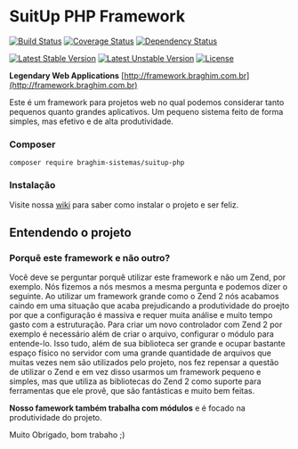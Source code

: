 # SuitUp PHP Framework

[![Build Status](https://travis-ci.org/braghimsistemas/suitup-php.svg?branch=master)](https://travis-ci.org/braghimsistemas/suitup-php)
[![Coverage Status](https://coveralls.io/repos/github/braghimsistemas/suitup-php/badge.svg?branch=master)](https://coveralls.io/github/braghimsistemas/suitup-php?branch=master)
[![Dependency Status](https://www.versioneye.com/user/projects/57e1ca3e79806f0039830407/badge.svg?style=flat-square)](https://www.versioneye.com/user/projects/57e1ca3e79806f0039830407)

[![Latest Stable Version](https://poser.pugx.org/braghim-sistemas/suitup-php/v/stable)](https://packagist.org/packages/braghim-sistemas/suitup-php)
[![Latest Unstable Version](https://poser.pugx.org/braghim-sistemas/suitup-php/v/unstable)](https://packagist.org/packages/braghim-sistemas/suitup-php)
[![License](https://poser.pugx.org/braghim-sistemas/suitup-php/license)](https://packagist.org/packages/braghim-sistemas/suitup-php)

**Legendary Web Applications**
[http://framework.braghim.com.br](http://framework.braghim.com.br)

Este é um framework para projetos web no qual podemos considerar tanto pequenos
quanto grandes aplicativos. Um pequeno sistema feito de forma simples, mas
efetivo e de alta produtividade.

### Composer
`composer require braghim-sistemas/suitup-php`

### Instalação
Visite nossa [wiki](https://github.com/braghimsistemas/suitup-php/wiki) para saber como instalar o projeto e ser feliz.

## Entendendo o projeto
### Porquê este framework e não outro?
Você deve se perguntar porquê utilizar este framework e não um Zend, por exemplo.
Nós fizemos a nós mesmos a mesma pergunta e podemos dizer o seguinte.
Ao utilizar um framework grande como o Zend 2 nós acabamos caindo em uma
situação que acaba prejudicando a produtividade do proejto por que a configuração
é massiva e requer muita análise e muito tempo gasto com a estruturação. Para
criar um novo controlador com Zend 2 por exemplo é necessário além de criar o
arquivo, configurar o módulo para entende-lo. Isso tudo, além de sua biblioteca
ser grande e ocupar bastante espaço físico no servidor com uma grande quantidade
de arquivos que muitas vezes nem são utilizados pelo projeto, nos fez repensar a
questão de utilizar o Zend e em vez disso usarmos um framework pequeno e simples,
mas que utiliza as bibliotecas do Zend 2 como suporte para ferramentas que ele
provê, que são fantásticas e muito bem feitas.

**Nosso famework também trabalha com módulos** e é focado na produtividade do projeto.

Muito Obrigado, bom trabaho ;)
